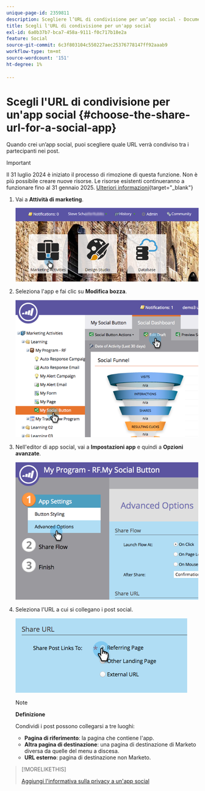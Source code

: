 ```yaml
---
unique-page-id: 2359811
description: Scegliere l’URL di condivisione per un’app social - Documentazione di Marketo - Documentazione del prodotto
title: Scegli l'URL di condivisione per un'app social
exl-id: 6a0b37b7-bca7-458a-9111-f0c717b18e2a
feature: Social
source-git-commit: 6c3f803104c550227aec25376778147ff92aaab9
workflow-type: tm+mt
source-wordcount: '151'
ht-degree: 1%

---
```


# Scegli l&#39;URL di condivisione per un&#39;app social {#choose-the-share-url-for-a-social-app}

Quando crei un’app social, puoi scegliere quale URL verrà condiviso tra i partecipanti nei post.

>[!IMPORTANT]
>
>Il 31 luglio 2024 è iniziato il processo di rimozione di questa funzione. Non è più possibile creare nuove risorse. Le risorse esistenti continueranno a funzionare fino al 31 gennaio 2025. [Ulteriori informazioni](https://nation.marketo.com/t5/employee-blogs/marketo-engage-social-features-deprecation/ba-p/351977){target="_blank"}

1. Vai a **Attività di marketing**.

   ![](assets/login-marketing-activities-1.png)

1. Seleziona l&#39;app e fai clic su **Modifica bozza**.

   ![](assets/image2015-4-21-11-3a12-3a12.png)

1. Nell&#39;editor di app social, vai a **Impostazioni app** e quindi a **Opzioni avanzate**.

   ![](assets/image2015-4-21-11-3a14-3a46.png)

1. Seleziona l&#39;URL a cui si collegano i post social.

   ![](assets/image2015-4-21-11-3a15-3a26.png)

   >[!NOTE]
   >
   >**Definizione**
   >
   >Condividi i post possono collegarsi a tre luoghi:
   >
   >* **Pagina di riferimento**: la pagina che contiene l&#39;app.
   >* **Altra pagina di destinazione**: una pagina di destinazione di Marketo diversa da quelle del menu a discesa.
   >* **URL esterno**: pagina di destinazione non Marketo.

>[!MORELIKETHIS]
>
>[Aggiungi l&#39;informativa sulla privacy a un&#39;app social](/help/marketo/product-docs/demand-generation/social/social-functions/add-your-privacy-policy-to-a-social-app.md)
